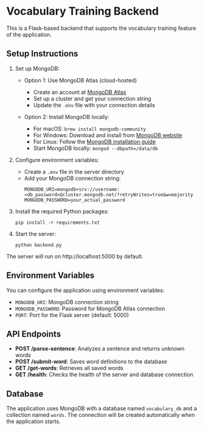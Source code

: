 
# Vocabulary Training Backend

This is a Flask-based backend that supports the vocabulary training feature of the application.

## Setup Instructions

1. Set up MongoDB:
   - Option 1: Use MongoDB Atlas (cloud-hosted)
     - Create an account at [MongoDB Atlas](https://www.mongodb.com/cloud/atlas)
     - Set up a cluster and get your connection string
     - Update the `.env` file with your connection details
   
   - Option 2: Install MongoDB locally:
     - For macOS: `brew install mongodb-community`
     - For Windows: Download and install from [MongoDB website](https://www.mongodb.com/try/download/community)
     - For Linux: Follow the [MongoDB installation guide](https://docs.mongodb.com/manual/administration/install-on-linux/)
     - Start MongoDB locally: `mongod --dbpath=/data/db`

2. Configure environment variables:
   - Create a `.env` file in the server directory
   - Add your MongoDB connection string:
     ```
     MONGODB_URI=mongodb+srv://username:<db_password>@cluster.mongodb.net/?retryWrites=true&w=majority
     MONGODB_PASSWORD=your_actual_password
     ```

3. Install the required Python packages:
   ```
   pip install -r requirements.txt
   ```

4. Start the server:
   ```
   python backend.py
   ```

The server will run on http://localhost:5000 by default.

## Environment Variables

You can configure the application using environment variables:

- `MONGODB_URI`: MongoDB connection string
- `MONGODB_PASSWORD`: Password for MongoDB Atlas connection
- `PORT`: Port for the Flask server (default: 5000)

## API Endpoints

- **POST /parse-sentence**: Analyzes a sentence and returns unknown words
- **POST /submit-word**: Saves word definitions to the database
- **GET /get-words**: Retrieves all saved words
- **GET /health**: Checks the health of the server and database connection

## Database

The application uses MongoDB with a database named `vocabulary_db` and a collection named `words`. The connection will be created automatically when the application starts.
